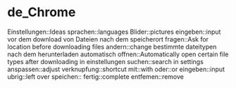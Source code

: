 # de_Chrome

Einstellungen::Ideas
sprachen::languages
Blider::pictures
eingeben::input
vor dem download von Dateien nach dem speicherort fragen::Ask for location before downloading files
andern::change
bestimmte dateitypen nach dem herunterladen automatisch offnen::Automatically open certain file types after downloading
in einstellungen suchen::search in settings
anspassen::adjust
verknupfung::shortcut
mit::with
oder::or
eingeben::input
ubrig::left over
speichen::
fertig::complete
entfemen::remove